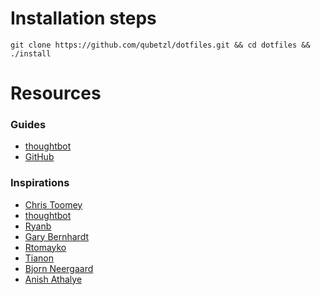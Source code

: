 # Installation steps

```
git clone https://github.com/qubetzl/dotfiles.git && cd dotfiles && ./install
```

# Resources
### Guides
- [thoughtbot](https://thoughtbot.com/upcase/videos/intro-to-dotfiles)
- [GitHub](https://dotfiles.github.io/)

### Inspirations
- [Chris Toomey](https://github.com/christoomey/dotfiles)
- [thoughtbot](https://github.com/thoughtbot/dotfiles)
- [Ryanb](https://github.com/ryanb/dotfiles)
- [Gary Bernhardt](https://github.com/garybernhardt/dotfiles)
- [Rtomayko](https://github.com/rtomayko/dotfiles)
- [Tianon](https://github.com/tianon/home)
- [Bjorn Neergaard](https://github.com/neersighted/dotfiles)
- [Anish Athalye](https://github.com/anishathalye/dotfiles)
